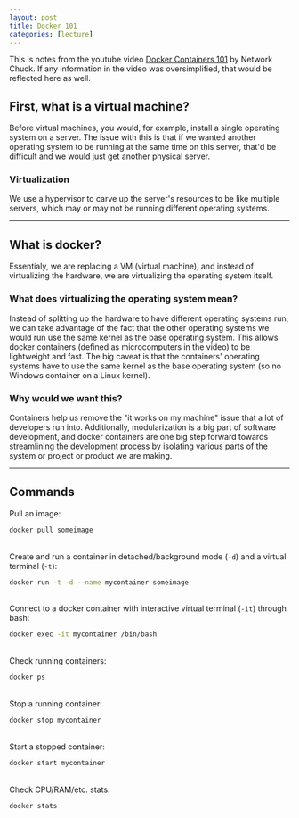 ```yaml
---
layout: post
title: Docker 101
categories: [lecture]
---
```


This is notes from the youtube video [Docker Containers 101](https://youtu.be/eGz9DS-aIeY) by Network Chuck. If any information in the video was oversimplified, that would be reflected here as well.

## First, what is a virtual machine?

Before virtual machines, you would, for example, install a single operating system on a server. The issue with this is that if we wanted another operating system to be running at the same time on this server, that'd be difficult and we would just get another physical server.

### Virtualization

We use a hypervisor to carve up the server's resources to be like multiple servers, which may or may not be running different operating systems.

---

## What is docker?

Essentialy, we are replacing a VM (virtual machine), and instead of virtualizing the hardware, we are virtualizing the operating system itself.

### What does virtualizing the operating system mean?

Instead of splitting up the hardware to have different operating systems run, we can take advantage of the fact that the other operating systems we would run use the same kernel as the base operating system. This allows docker containers (defined as microcomputers in the video) to be lightweight and fast. The big caveat is that the containers' operating systems have to use the same kernel as the base operating system (so no Windows container on a Linux kernel).

### Why would we want this?

Containers help us remove the "it works on my machine" issue that a lot of developers run into. Additionally, modularization is a big part of software development, and docker containers are one big step forward towards streamlining the development process by isolating various parts of the system or project or product we are making.

---

## Commands

Pull an image:

```bash
docker pull someimage
```

\
Create and run a container in detached/background mode (`-d`) and a virtual terminal (`-t`):

```bash
docker run -t -d --name mycontainer someimage
```

\
Connect to a docker container with interactive virtual terminal (`-it`) through bash:

```bash
docker exec -it mycontainer /bin/bash
```

\
Check running containers:

```bash
docker ps
```

\
Stop a running container:

```bash
docker stop mycontainer
```

\
Start a stopped container:

```bash
docker start mycontainer
```

\
Check CPU/RAM/etc. stats:

```bash
docker stats
```
